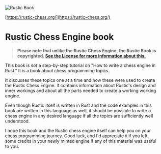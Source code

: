 ![Rustic Book](https://rustic-chess.org/img/rustic-book.jpg)

[https://rustic-chess.org/](https://rustic-chess.org/)

# Rustic Chess Engine book

>**Please note that unlike the Rustic Chess Engine, the Rustic Book is
copyrighted. [See the License for more information about
this.](https://github.com/mvanthoor/rustic-book?tab=License-1-ov-file)**

This book is _not_ a step-by-step tutorial on "How to write a chess
engine in Rust." It is a book about chess programming topics.

It discusses these topics one at a time and how these were used to create
the Rustic Chess Engine. It contains information about Rustic's design and
inner workings and about all the parts needed to create a working working
engine.

Even though Rustic itself is written in Rust and the code examples in this
book are written in this language as well, it should be possible to write a
chess engine in any desired language if all the topics are sufficiently
well understood.

I hope this book and the Rustic chess engine itself can help you on your
chess programming journey. Good luck, and I'd appreciate it if you left
some credits in your newly minted engine if any of this material was useful
to you.